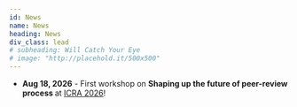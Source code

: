 ```yaml
---
id: News
name: News
heading: News
div_class: lead
# subheading: Will Catch Your Eye
# image: "http://placehold.it/500x500"
---
```

<!-- * <strong> Oct 27, 2024</strong> - The proceedings are now live, congrats to all [accepted papers](#/features/07-accpeted-papers)! -->
<!-- * <strong> Oct 15, 2024</strong> - Our workshop was featured in an [article by the IEEE Robotics and Automation Society (RAS)](https://www.linkedin.com/feed/update/urn:li:activity:7251733080002936835/)! -->
<!--* <strong>July 20, 2025</strong> - The recordings of all workshop talks are now available on <a href="https://www.youtube.com/playlist?list=PLm2jyT49-dYAZKv2aK-XLch3zqg8bOAks" target="_blank">YouTube</a>! -->
<!--* <strong>June 21, 2025</strong> - The workshop was held at RSS in Los Angeles and attracted many participants! [(Event Pictures)](#/features/03-event-pictures) -->
<!--* <strong>May 03, 2025</strong> - The submission deadline (~~May 4~~) is extended to <span style="color:red;">May 26</span>! -->
<!--* <strong>April 7, 2025</strong> - [Submissions Portal](#/features/05-call-for-papers) is now open! Please submit your paper via [CMT](https://cmt3.research.microsoft.com/UniVSLAM2025/Track/1/Submission/Create). -->
<!--* <strong>Mar 24, 2025</strong> - We are excited to host the first workshop on <strong>Unifying Visual SLAM</strong> at <a href="https://roboticsconference.org/">RSS 2025</a>! -->
* <strong>Aug 18, 2026</strong> - First workshop on <strong>Shaping up the future of peer-review process
</strong> at <a href="https://2026.ieee-icra.org/">ICRA 2026</a>!
